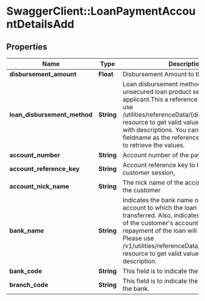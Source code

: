 # SwaggerClient::LoanPaymentAccountDetailsAdd

## Properties
Name | Type | Description | Notes
------------ | ------------- | ------------- | -------------
**disbursement_amount** | **Float** | Disbursement Amount to the applicant | [optional] 
**loan_disbursement_method** | **String** | Loan disbursement method for the unsecured loan product selected by the applicant.This a reference data field. Please use /utilities/referenceData/{disbursementType} resource to get valid values of this field with descriptions. You can use the fieldname as the referenceCode parameter to retrieve the values. | [optional] 
**account_number** | **String** | Account number of the payee. | 
**account_reference_key** | **String** | Account reference key to link account in a customer session, | [optional] 
**account_nick_name** | **String** | The nick name of the account assigned by the customer | [optional] 
**bank_name** | **String** | Indicates the bank name of the customer&#x27;s account to which the loan amount will be transferred. Also, indicates the bank name of the customer&#x27;s account from which the repayment of the loan will be debited. Please use /v1/utilities/referenceData/{bankName} resource to get valid value of this field with description. | 
**bank_code** | **String** | This field is to indicate the bank code. | [optional] 
**branch_code** | **String** | This field is to indicate the branch code of the bank. | 

